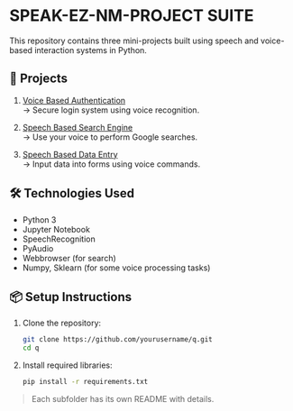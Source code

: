 # SPEAK-EZ-NM-PROJECT SUITE

This repository contains three mini-projects built using speech and voice-based interaction systems in Python.

## 📁 Projects

1. [Voice Based Authentication](./voice%20based%20authentication)  
   → Secure login system using voice recognition.

2. [Speech Based Search Engine](./speech%20based%20search%20engine)  
   → Use your voice to perform Google searches.

3. [Speech Based Data Entry](./speech%20based%20data%20entry)  
   → Input data into forms using voice commands.

## 🛠 Technologies Used
- Python 3
- Jupyter Notebook
- SpeechRecognition
- PyAudio
- Webbrowser (for search)
- Numpy, Sklearn (for some voice processing tasks)

## 📦 Setup Instructions
1. Clone the repository:
   ```bash
   git clone https://github.com/yourusername/q.git
   cd q
   ```

2. Install required libraries:
   ```bash
   pip install -r requirements.txt
   ```

> Each subfolder has its own README with details.
